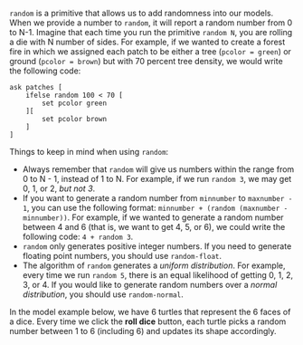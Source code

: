 `random` is a primitive that allows us to add randomness into our models. When we provide a number to `random`, it will report a random number from 0 to N-1. Imagine that each time you run the primitive  `random N`, you are rolling a die with N number of sides. For example, if we wanted to create a forest fire in which we assigned each patch to be either a tree (`pcolor = green`) or ground (`pcolor = brown`) but with 70 percent tree density, we would write the following code:



```
ask patches [
	ifelse random 100 < 70 [
		set pcolor green
	][
		set pcolor brown
	]
]
```





Things to keep in mind when using `random`:

* Always remember that `random` will give us numbers within the range from 0 to N - 1, instead of 1 to N. For example, if we run `random 3`, we may get 0, 1, or 2, *but not 3*. 
* If you want to generate a random number from `minnumber` to `maxnumber - 1`, you can use the following format: `minnumber + (random (maxnumber - minnumber))`. For example, if we wanted to generate a random number between 4 and 6 (that is, we want to get 4, 5, or 6), we could write the following code: `4 + random 3`.
* `random` only generates positive integer numbers. If you need to generate floating point numbers, you should use `random-float`.
* The algorithm of `random` generates a *uniform distribution*. For example, every time we run `random 5`, there is an equal likelihood of getting 0, 1, 2, 3, or 4. If you would like to generate random numbers over a *normal distribution*, you should use `random-normal`. 



In the model example below, we have 6 turtles that represent the 6 faces of a dice. Every time we click the **roll dice** button, each turtle picks a random number between 1 to 6 (including 6) and updates its shape accordingly. 

